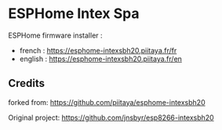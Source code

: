 # ESPHome Intex Spa

ESPHome firmware installer :

- french : https://esphome-intexsbh20.piitaya.fr/fr
- english : https://esphome-intexsbh20.piitaya.fr/en

## Credits
forked from: https://github.com/piitaya/esphome-intexsbh20

Original project: https://github.com/jnsbyr/esp8266-intexsbh20
